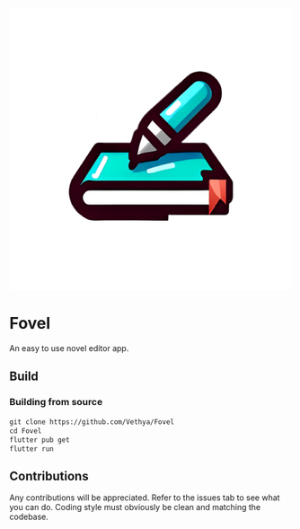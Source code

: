![Fovel](assets/Fovel.png)

# Fovel
An easy to use novel editor app.

## Build
### Building from source
```
git clone https://github.com/Vethya/Fovel
cd Fovel
flutter pub get
flutter run
```

## Contributions
Any contributions will be appreciated. Refer to the issues tab to see what you can do. Coding style must obviously be clean and matching the codebase.
